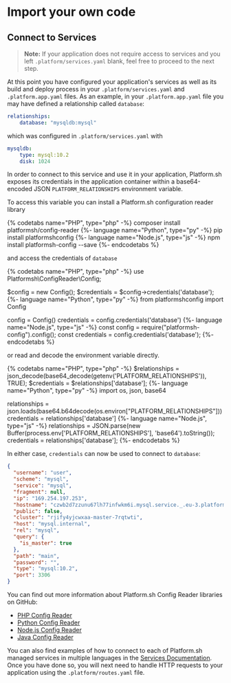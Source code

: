 # Import your own code

## Connect to Services

> **Note:** If your application does not require access to services and you left `.platform/services.yaml` blank, feel free to proceed to the next step.

At this point you have configured your application's services as well as its build and deploy process in your `.platform/services.yaml` and `.platform.app.yaml` files. As an example, in your `.platform.app.yaml` file you may have defined a relationship called `database`:

```yaml
relationships:
    database: "mysqldb:mysql"
```
  
which was configured in `.platform/services.yaml` with

```yaml
mysqldb:
    type: mysql:10.2
    disk: 1024
```

In order to connect to this service and use it in your application, Platform.sh exposes its credentials in the application container within a base64-encoded JSON `PLATFORM_RELATIONSHIPS` environment variable.

To access this variable you can install a Platform.sh configuration reader library

{% codetabs name="PHP", type="php" -%}
composer install platformsh/config-reader
{%- language name="Python", type="py" -%}
pip install platformshconfig
{%- language name="Node.js", type="js" -%}
npm install platformsh-config --save
{%- endcodetabs %}

and access the credentials of `database`

{% codetabs name="PHP", type="php" -%}
use Platformsh\ConfigReader\Config;

$config = new Config();
$credentials = $config->credentials('database');
{%- language name="Python", type="py" -%}
from platformshconfig import Config

config = Config()
credentials = config.credentials('database')
{%- language name="Node.js", type="js" -%}
const config = require("platformsh-config").config();
const credentials = config.credentials('database');
{%- endcodetabs %}

or read and decode the environment variable directly.

{% codetabs name="PHP", type="php" -%}
$relationships = json_decode(base64_decode(getenv('PLATFORM_RELATIONSHIPS')), TRUE);
$credentials = $relationships['database'];
{%- language name="Python", type="py" -%}
import os, json, base64

relationships = json.loads(base64.b64decode(os.environ["PLATFORM_RELATIONSHIPS"]))
credentials = relationships['database']
{%- language name="Node.js", type="js" -%}
relationships = JSON.parse(new Buffer(process.env['PLATFORM_RELATIONSHIPS'], 'base64').toString());
credentials = relationships['database'];
{%- endcodetabs %}

In either case, `credentials` can now be used to connect to `database`:

```json
{
  "username": "user",
  "scheme": "mysql",
  "service": "mysql",
  "fragment": null,
  "ip": "169.254.197.253",
  "hostname": "czwb2d7zzunu67lh77infwkm6i.mysql.service._.eu-3.platformsh.site",
  "public": false,
  "cluster": "rjify4yjcwxaa-master-7rqtwti",
  "host": "mysql.internal",
  "rel": "mysql",
  "query": {
    "is_master": true
  },
  "path": "main",
  "password": "",
  "type": "mysql:10.2",
  "port": 3306
}
```

You can find out more information about Platform.sh Config Reader libraries on GitHub: 

* [PHP Config Reader](https://github.com/platformsh/config-reader-php)
* [Python Config Reader](https://github.com/platformsh/config-reader-python)
* [Node.js Config Reader](https://github.com/platformsh/config-reader-java)
* [Java Config Reader](https://github.com/platformsh/config-reader-nodejs)

You can also find examples of how to connect to each of Platform.sh managed services in multiple languages in the [Services Documentation](/configuration/services.md). Once you have done so, you will next need to handle HTTP requests to your application using the `.platform/routes.yaml` file.

<div id = "buttons"></div>

<script>
    var navNextText = "I have connected to my services to my application";
    var navButtons = {type: "navigation", prev: getPathObj("prev"), next: getPathObj("next", navNextText), div: "buttons"};
    makeButton(navButtons);
</script>
